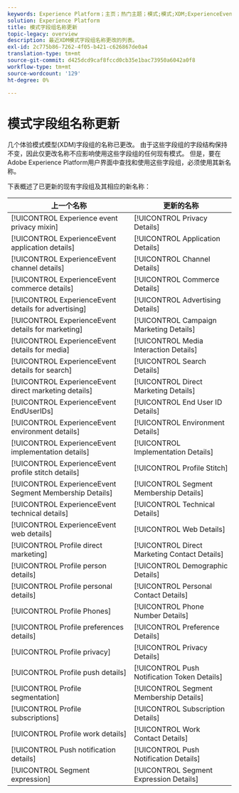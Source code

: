 ```yaml
---
keywords: Experience Platform；主页；热门主题；模式;模式;XDM;ExperienceEvent；字段；模式;模式;模式设计；字段组；字段组；最终用户；最终用户；ids；更新；
solution: Experience Platform
title: 模式字段组名称更新
topic-legacy: overview
description: 最近XDM模式字段组名称更改的列表。
exl-id: 2c775b86-7262-4f05-b421-c626867de0a4
translation-type: tm+mt
source-git-commit: d425dcd9caf8fccd0cb35e1bac73950a6042a0f8
workflow-type: tm+mt
source-wordcount: '129'
ht-degree: 0%

---
```



# 模式字段组名称更新

几个体验模式模型(XDM)字段组的名称已更改。 由于这些字段组的字段结构保持不变，因此仅更改名称不应影响使用这些字段组的任何现有模式。 但是，要在Adobe Experience Platform用户界面中查找和使用这些字段组，必须使用其新名称。

下表概述了已更新的现有字段组及其相应的新名称：

| 上一个名称 | 更新的名称 |
| --- | --- |
| [!UICONTROL Experience event privacy mixin] | [!UICONTROL Privacy Details] |
| [!UICONTROL ExperienceEvent application details] | [!UICONTROL Application Details] |
| [!UICONTROL ExperienceEvent channel details] | [!UICONTROL Channel Details] |
| [!UICONTROL ExperienceEvent commerce details] | [!UICONTROL Commerce Details] |
| [!UICONTROL ExperienceEvent details for advertising] | [!UICONTROL Advertising Details] |
| [!UICONTROL ExperienceEvent details for marketing] | [!UICONTROL Campaign Marketing Details] |
| [!UICONTROL ExperienceEvent details for media] | [!UICONTROL Media Interaction Details] |
| [!UICONTROL ExperienceEvent details for search] | [!UICONTROL Search Details] |
| [!UICONTROL ExperienceEvent direct marketing details] | [!UICONTROL Direct Marketing Details] |
| [!UICONTROL ExperienceEvent EndUserIDs] | [!UICONTROL End User ID Details] |
| [!UICONTROL ExperienceEvent environment details] | [!UICONTROL Environment Details] |
| [!UICONTROL ExperienceEvent implementation details] | [!UICONTROL Implementation Details] |
| [!UICONTROL ExperienceEvent profile stitch details] | [!UICONTROL Profile Stitch] |
| [!UICONTROL ExperienceEvent Segment Membership Details] | [!UICONTROL Segment Membership Details] |
| [!UICONTROL ExperienceEvent technical details] | [!UICONTROL Technical Details] |
| [!UICONTROL ExperienceEvent web details] | [!UICONTROL Web Details] |
| [!UICONTROL Profile direct marketing] | [!UICONTROL Direct Marketing Contact Details] |
| [!UICONTROL Profile person details] | [!UICONTROL Demographic Details] |
| [!UICONTROL Profile personal details] | [!UICONTROL Personal Contact Details] |
| [!UICONTROL Profile Phones] | [!UICONTROL Phone Number Details] |
| [!UICONTROL Profile preferences details] | [!UICONTROL Preference Details] |
| [!UICONTROL Profile privacy] | [!UICONTROL Privacy Details] |
| [!UICONTROL Profile push details] | [!UICONTROL Push Notification Token Details] |
| [!UICONTROL Profile segmentation] | [!UICONTROL Segment Membership Details] |
| [!UICONTROL Profile subscriptions] | [!UICONTROL Subscription Details] |
| [!UICONTROL Profile work details] | [!UICONTROL Work Contact Details] |
| [!UICONTROL Push notification details] | [!UICONTROL Push Notification Details] |
| [!UICONTROL Segment expression] | [!UICONTROL Segment Expression Details] |
